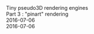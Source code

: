 <div class="series">Tiny pseudo3D rendering engines</div>
<div class="title">Part 3 : "pinart" rendering</div>
<div class="pubdate">2016-07-06</div>
<div class="lastmodifdate">2016-07-06</div>
